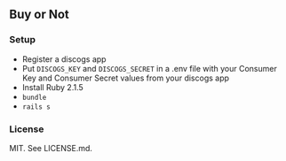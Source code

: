 ## Buy or Not

### Setup

* Register a discogs app
* Put `DISCOGS_KEY` and `DISCOGS_SECRET` in a .env file with your Consumer Key and Consumer Secret values from your discogs app
* Install Ruby 2.1.5
* `bundle`
* `rails s`

### License

MIT. See LICENSE.md.